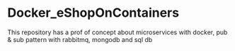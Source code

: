 # Docker_eShopOnContainers
This repository has a prof of concept about microservices with docker, pub &amp; sub pattern with rabbitmq, mongodb and sql db
